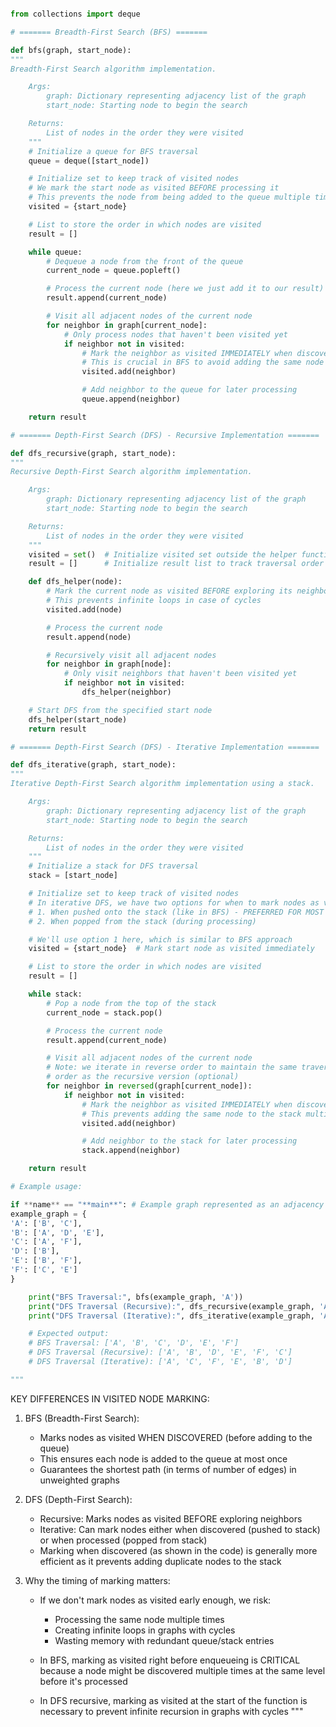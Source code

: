 ```python

from collections import deque

# ======= Breadth-First Search (BFS) =======

def bfs(graph, start_node):
"""
Breadth-First Search algorithm implementation.

    Args:
        graph: Dictionary representing adjacency list of the graph
        start_node: Starting node to begin the search

    Returns:
        List of nodes in the order they were visited
    """
    # Initialize a queue for BFS traversal
    queue = deque([start_node])

    # Initialize set to keep track of visited nodes
    # We mark the start node as visited BEFORE processing it
    # This prevents the node from being added to the queue multiple times
    visited = {start_node}

    # List to store the order in which nodes are visited
    result = []

    while queue:
        # Dequeue a node from the front of the queue
        current_node = queue.popleft()

        # Process the current node (here we just add it to our result)
        result.append(current_node)

        # Visit all adjacent nodes of the current node
        for neighbor in graph[current_node]:
            # Only process nodes that haven't been visited yet
            if neighbor not in visited:
                # Mark the neighbor as visited IMMEDIATELY when discovered
                # This is crucial in BFS to avoid adding the same node to the queue multiple times
                visited.add(neighbor)

                # Add neighbor to the queue for later processing
                queue.append(neighbor)

    return result

# ======= Depth-First Search (DFS) - Recursive Implementation =======

def dfs_recursive(graph, start_node):
"""
Recursive Depth-First Search algorithm implementation.

    Args:
        graph: Dictionary representing adjacency list of the graph
        start_node: Starting node to begin the search

    Returns:
        List of nodes in the order they were visited
    """
    visited = set()  # Initialize visited set outside the helper function
    result = []      # Initialize result list to track traversal order

    def dfs_helper(node):
        # Mark the current node as visited BEFORE exploring its neighbors
        # This prevents infinite loops in case of cycles
        visited.add(node)

        # Process the current node
        result.append(node)

        # Recursively visit all adjacent nodes
        for neighbor in graph[node]:
            # Only visit neighbors that haven't been visited yet
            if neighbor not in visited:
                dfs_helper(neighbor)

    # Start DFS from the specified start node
    dfs_helper(start_node)
    return result

# ======= Depth-First Search (DFS) - Iterative Implementation =======

def dfs_iterative(graph, start_node):
"""
Iterative Depth-First Search algorithm implementation using a stack.

    Args:
        graph: Dictionary representing adjacency list of the graph
        start_node: Starting node to begin the search

    Returns:
        List of nodes in the order they were visited
    """
    # Initialize a stack for DFS traversal
    stack = [start_node]

    # Initialize set to keep track of visited nodes
    # In iterative DFS, we have two options for when to mark nodes as visited:
    # 1. When pushed onto the stack (like in BFS) - PREFERRED FOR MOST CASES
    # 2. When popped from the stack (during processing)

    # We'll use option 1 here, which is similar to BFS approach
    visited = {start_node}  # Mark start node as visited immediately

    # List to store the order in which nodes are visited
    result = []

    while stack:
        # Pop a node from the top of the stack
        current_node = stack.pop()

        # Process the current node
        result.append(current_node)

        # Visit all adjacent nodes of the current node
        # Note: we iterate in reverse order to maintain the same traversal
        # order as the recursive version (optional)
        for neighbor in reversed(graph[current_node]):
            if neighbor not in visited:
                # Mark the neighbor as visited IMMEDIATELY when discovered
                # This prevents adding the same node to the stack multiple times
                visited.add(neighbor)

                # Add neighbor to the stack for later processing
                stack.append(neighbor)

    return result

# Example usage:

if **name** == "**main**": # Example graph represented as an adjacency list
example_graph = {
'A': ['B', 'C'],
'B': ['A', 'D', 'E'],
'C': ['A', 'F'],
'D': ['B'],
'E': ['B', 'F'],
'F': ['C', 'E']
}

    print("BFS Traversal:", bfs(example_graph, 'A'))
    print("DFS Traversal (Recursive):", dfs_recursive(example_graph, 'A'))
    print("DFS Traversal (Iterative):", dfs_iterative(example_graph, 'A'))

    # Expected output:
    # BFS Traversal: ['A', 'B', 'C', 'D', 'E', 'F']
    # DFS Traversal (Recursive): ['A', 'B', 'D', 'E', 'F', 'C']
    # DFS Traversal (Iterative): ['A', 'C', 'F', 'E', 'B', 'D']

"""
```

KEY DIFFERENCES IN VISITED NODE MARKING:

1. BFS (Breadth-First Search):

   - Marks nodes as visited WHEN DISCOVERED (before adding to the queue)
   - This ensures each node is added to the queue at most once
   - Guarantees the shortest path (in terms of number of edges) in unweighted graphs

2. DFS (Depth-First Search):

   - Recursive: Marks nodes as visited BEFORE exploring neighbors
   - Iterative: Can mark nodes either when discovered (pushed to stack) or
     when processed (popped from stack)
   - Marking when discovered (as shown in the code) is generally more efficient
     as it prevents adding duplicate nodes to the stack

3. Why the timing of marking matters:

   - If we don't mark nodes as visited early enough, we risk:

     - Processing the same node multiple times
     - Creating infinite loops in graphs with cycles
     - Wasting memory with redundant queue/stack entries

   - In BFS, marking as visited right before enqueueing is CRITICAL because
     a node might be discovered multiple times at the same level before it's
     processed

   - In DFS recursive, marking as visited at the start of the function is
     necessary to prevent infinite recursion in graphs with cycles
     """
